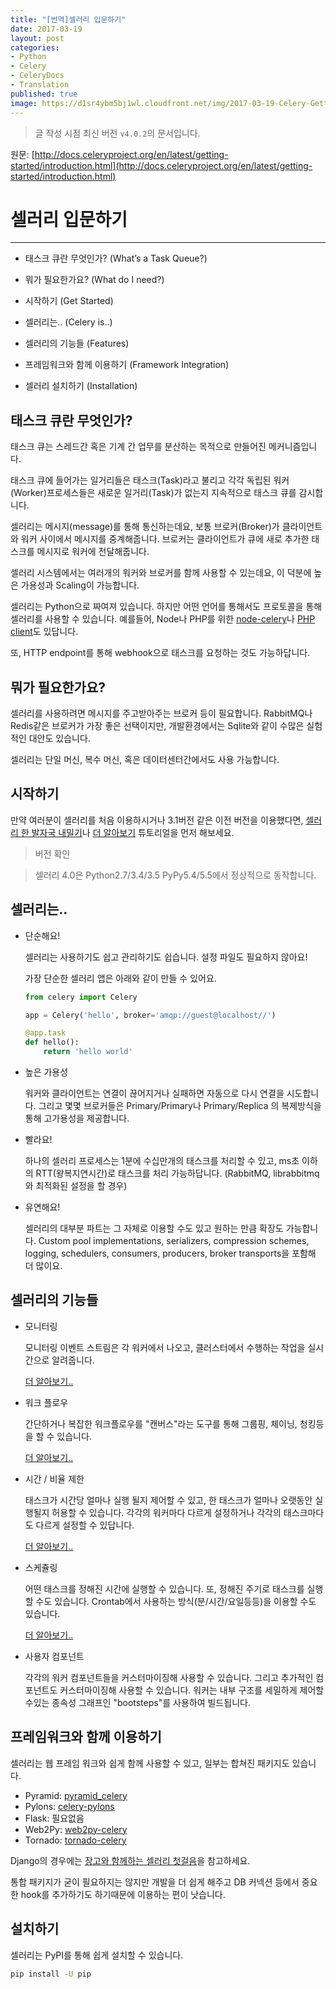 ```yaml
---
title: "[번역]셀러리 입문하기"
date: 2017-03-19
layout: post
categories:
- Python
- Celery
- CeleryDocs
- Translation
published: true
image: https://d1sr4ybm5bj1wl.cloudfront.net/img/2017-03-19-Celery-Getting-Started/celery.jpg
---
```


> 글 작성 시점 최신 버전 `v4.0.2`의 문서입니다.

원문: [http://docs.celeryproject.org/en/latest/getting-started/introduction.html](http://docs.celeryproject.org/en/latest/getting-started/introduction.html)

# 셀러리 입문하기
---

- 태스크 큐란 무엇인가? (What’s a Task Queue?)

- 뭐가 필요한가요? (What do I need?)

- 시작하기 (Get Started)

- 셀러리는.. (Celery is..)

- 셀러리의 기능들 (Features)

- 프레임워크와 함께 이용하기 (Framework Integration)

- 셀러리 설치하기 (Installation)


## 태스크 큐란 무엇인가?

태스크 큐는 스레드간 혹은 기계 간 업무를 분산하는 목적으로 만들어진 메커니즘입니다.

태스크 큐에 들어가는 일거리들은 태스크(Task)라고 불리고 각각 독립된 워커(Worker)프로세스들은 새로운 일거리(Task)가 없는지 지속적으로 태스크 큐를 감시합니다.

셀러리는 메시지(message)를 통해 통신하는데요, 보통 브로커(Broker)가 클라이언트와 워커 사이에서 메시지를 중계해줍니다. 브로커는 클라이언트가 큐에 새로 추가한 태스크를 메시지로 워커에 전달해줍니다.

셀러리 시스템에서는 여러개의 워커와 브로커를 함께 사용할 수 있는데요, 이 덕분에 높은 가용성과 Scaling이 가능합니다.

셀러리는 Python으로 짜여져 있습니다. 하지만 어떤 언어를 통해서도 프로토콜을 통해 셀러리를 사용할 수 있습니다. 예를들어, Node나 PHP를 위한 [node-celery](https://github.com/mher/node-celery)나 [PHP client](https://github.com/gjedeer/celery-php)도 있답니다.

또, HTTP endpoint를 통해 webhook으로 태스크를 요청하는 것도 가능하답니다.

## 뭐가 필요한가요?

셀러리를 사용하려면 메시지를 주고받아주는 브로커 등이 필요합니다. RabbitMQ나 Redis같은 브로커가 가장 좋은 선택이지만, 개발환경에서는 Sqlite와 같이 수많은 실험적인 대안도 있습니다.

셀러리는 단일 머신, 복수 머신, 혹은 데이터센터간에서도 사용 가능합니다.

## 시작하기

만약 여러분이 셀러리를 처음 이용하시거나 3.1버전 같은 이전 버전을 이용했다면, [셀러리 한 발자국 내밀기]()나 [더 알아보기]() 튜토리얼을 먼저 해보세요.

> 버전 확인

> 셀러리 4.0은 Python2.7/3.4/3.5 PyPy5.4/5.5에서 정상적으로 동작합니다.

## 셀러리는..

  - 단순해요!

    셀러리는 사용하기도 쉽고 관리하기도 쉽습니다. 설정 파일도 필요하지 않아요!

    가장 단순한 셀러리 앱은 아래와 같이 만들 수 있어요.

    ```py
    from celery import Celery

    app = Celery('hello', broker='amqp://guest@localhost//')

    @app.task
    def hello():
        return 'hello world'
    ```

  - 높은 가용성

    워커와 클라이언트는 연결이 끊어지거나 실패하면 자동으로 다시 연결을 시도합니다. 그리고 몇몇 브로커들은 Primary/Primary나 Primary/Replica 의 복제방식을 통해 고가용성을 제공합니다.

  - 빨라요!

    하나의 셀러리 프로세스는 1분에 수십만개의 태스크를 처리할 수 있고, ms초 이하의 RTT(왕복지연시간)로 태스크를 처리 가능하답니다. (RabbitMQ, librabbitmq와 최적화된 설정을 할 경우)

  - 유연해요!

    셀러리의 대부분 파트는 그 자체로 이용할 수도 있고 원하는 만큼 확장도 가능합니다. Custom pool implementations, serializers, compression schemes, logging, schedulers, consumers, producers, broker transports을 포함해 더 많이요.

## 셀러리의 기능들

  - 모니터링

    모니터링 이벤트 스트림은 각 워커에서 나오고, 클러스터에서 수행하는 작업을 실시간으로 알려줍니다.

    [더 알아보기..](http://docs.celeryproject.org/en/latest/userguide/monitoring.html#guide-monitoring)

  - 워크 플로우

    간단하거나 복잡한 워크플로우를 "캔버스"라는 도구를 통해 그룹핑, 체이닝, 청킹등을 할 수 있습니다.

    [더 알아보기..](http://docs.celeryproject.org/en/latest/userguide/canvas.html#guide-canvas)

  - 시간 / 비율 제한

    태스크가 시간당 얼마나 실행 될지 제어할 수 있고, 한 태스크가 얼마나 오랫동안 실행될지 허용할 수 있습니다. 각각의 워커마다 다르게 설정하거나 각각의 태스크마다도 다르게 설정할 수 있답니다.

    [더 알아보기..](http://docs.celeryproject.org/en/latest/userguide/workers.html#worker-time-limits)

  - 스케쥴링

    어떤 태스크를 정해진 시간에 실행할 수 있습니다. 또, 정해진 주기로 태스크를 실행 할 수도 있습니다. Crontab에서 사용하는 방식(분/시간/요일등등)을 이용할 수도 있습니다.

    [더 알아보기..](http://docs.celeryproject.org/en/latest/userguide/periodic-tasks.html#guide-beat)

  - 사용자 컴포넌트

    각각의 워커 컴포넌트들을 커스터마이징해 사용할 수 있습니다. 그리고 추가적인 컴포넌트도 커스터마이징해 사용할 수 있습니다. 워커는 내부 구조를 세밀하게 제어할수있는 종속성 그래프인 "bootsteps"를 사용하여 빌드됩니다.

## 프레임워크와 함께 이용하기

셀러리는 웹 프레임 워크와 쉽게 함께 사용할 수 있고, 일부는 합쳐진 패키지도 있습니다.

  - Pyramid: [pyramid_celery](https://pypi.python.org/pypi/pyramid_celery/)
  - Pylons: [celery-pylons](https://pypi.python.org/pypi/celery-pylons/)
  - Flask: 필요없음
  - Web2Py: [web2py-celery](https://pypi.python.org/pypi/web2py-celery/)
  - Tornado: [tornado-celery](https://pypi.python.org/pypi/tornado-celery/)

Django의 경우에는 [장고와 함께하는 셀러리 첫걸음](http://docs.celeryproject.org/en/latest/django/first-steps-with-django.html#django-first-steps)을 참고하세요.

통합 패키지가 굳이 필요하지는 않지만 개발을 더 쉽게 해주고 DB 커넥션 등에서 중요한 hook를 추가하기도 하기때문에 이용하는 편이 낫습니다.

## 설치하기

셀러리는 PyPI를 통해 쉽게 설치할 수 있습니다.

```bash
pip install -U pip
```
